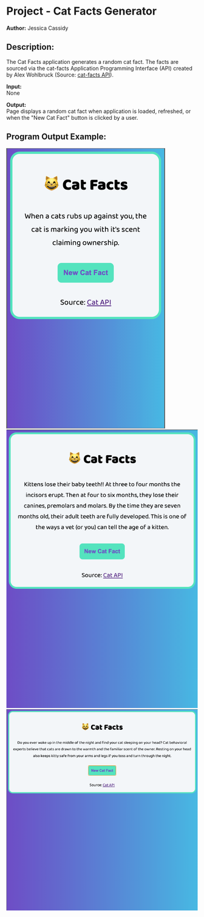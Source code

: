 # Project - Cat Facts Generator
**Author:**     Jessica Cassidy

## Description: 
The Cat Facts application generates a random cat fact. The facts are sourced via the cat-facts Application Programming Interface (API) created by Alex Wohlbruck (Source: [cat-facts API](https://alexwohlbruck.github.io/cat-facts/)).

**Input:**      
None

**Output:**     
Page displays a random cat fact when application is loaded, refreshed, or when the "New Cat Fact" button is clicked by a user.

## Program Output Example:
![](images/screenshot_program-output_1.png)\
![](images/screenshot_program-output_2.png)\
![](images/screenshot_program-output_3.png)
